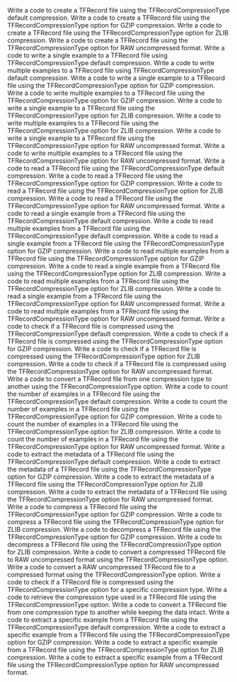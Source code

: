 Write a code to create a TFRecord file using the TFRecordCompressionType default compression.
Write a code to create a TFRecord file using the TFRecordCompressionType option for GZIP compression.
Write a code to create a TFRecord file using the TFRecordCompressionType option for ZLIB compression.
Write a code to create a TFRecord file using the TFRecordCompressionType option for RAW uncompressed format.
Write a code to write a single example to a TFRecord file using TFRecordCompressionType default compression.
Write a code to write multiple examples to a TFRecord file using TFRecordCompressionType default compression.
Write a code to write a single example to a TFRecord file using the TFRecordCompressionType option for GZIP compression.
Write a code to write multiple examples to a TFRecord file using the TFRecordCompressionType option for GZIP compression.
Write a code to write a single example to a TFRecord file using the TFRecordCompressionType option for ZLIB compression.
Write a code to write multiple examples to a TFRecord file using the TFRecordCompressionType option for ZLIB compression.
Write a code to write a single example to a TFRecord file using the TFRecordCompressionType option for RAW uncompressed format.
Write a code to write multiple examples to a TFRecord file using the TFRecordCompressionType option for RAW uncompressed format.
Write a code to read a TFRecord file using the TFRecordCompressionType default compression.
Write a code to read a TFRecord file using the TFRecordCompressionType option for GZIP compression.
Write a code to read a TFRecord file using the TFRecordCompressionType option for ZLIB compression.
Write a code to read a TFRecord file using the TFRecordCompressionType option for RAW uncompressed format.
Write a code to read a single example from a TFRecord file using the TFRecordCompressionType default compression.
Write a code to read multiple examples from a TFRecord file using the TFRecordCompressionType default compression.
Write a code to read a single example from a TFRecord file using the TFRecordCompressionType option for GZIP compression.
Write a code to read multiple examples from a TFRecord file using the TFRecordCompressionType option for GZIP compression.
Write a code to read a single example from a TFRecord file using the TFRecordCompressionType option for ZLIB compression.
Write a code to read multiple examples from a TFRecord file using the TFRecordCompressionType option for ZLIB compression.
Write a code to read a single example from a TFRecord file using the TFRecordCompressionType option for RAW uncompressed format.
Write a code to read multiple examples from a TFRecord file using the TFRecordCompressionType option for RAW uncompressed format.
Write a code to check if a TFRecord file is compressed using the TFRecordCompressionType default compression.
Write a code to check if a TFRecord file is compressed using the TFRecordCompressionType option for GZIP compression.
Write a code to check if a TFRecord file is compressed using the TFRecordCompressionType option for ZLIB compression.
Write a code to check if a TFRecord file is compressed using the TFRecordCompressionType option for RAW uncompressed format.
Write a code to convert a TFRecord file from one compression type to another using the TFRecordCompressionType option.
Write a code to count the number of examples in a TFRecord file using the TFRecordCompressionType default compression.
Write a code to count the number of examples in a TFRecord file using the TFRecordCompressionType option for GZIP compression.
Write a code to count the number of examples in a TFRecord file using the TFRecordCompressionType option for ZLIB compression.
Write a code to count the number of examples in a TFRecord file using the TFRecordCompressionType option for RAW uncompressed format.
Write a code to extract the metadata of a TFRecord file using the TFRecordCompressionType default compression.
Write a code to extract the metadata of a TFRecord file using the TFRecordCompressionType option for GZIP compression.
Write a code to extract the metadata of a TFRecord file using the TFRecordCompressionType option for ZLIB compression.
Write a code to extract the metadata of a TFRecord file using the TFRecordCompressionType option for RAW uncompressed format.
Write a code to compress a TFRecord file using the TFRecordCompressionType option for GZIP compression.
Write a code to compress a TFRecord file using the TFRecordCompressionType option for ZLIB compression.
Write a code to decompress a TFRecord file using the TFRecordCompressionType option for GZIP compression.
Write a code to decompress a TFRecord file using the TFRecordCompressionType option for ZLIB compression.
Write a code to convert a compressed TFRecord file to RAW uncompressed format using the TFRecordCompressionType option.
Write a code to convert a RAW uncompressed TFRecord file to a compressed format using the TFRecordCompressionType option.
Write a code to check if a TFRecord file is compressed using the TFRecordCompressionType option for a specific compression type.
Write a code to retrieve the compression type used in a TFRecord file using the TFRecordCompressionType option.
Write a code to convert a TFRecord file from one compression type to another while keeping the data intact.
Write a code to extract a specific example from a TFRecord file using the TFRecordCompressionType default compression.
Write a code to extract a specific example from a TFRecord file using the TFRecordCompressionType option for GZIP compression.
Write a code to extract a specific example from a TFRecord file using the TFRecordCompressionType option for ZLIB compression.
Write a code to extract a specific example from a TFRecord file using the TFRecordCompressionType option for RAW uncompressed format.